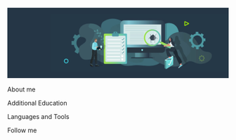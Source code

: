 ![Header](https://github.com/Emily-code/Emily-code/blob/main/assets/heading-of-qa-automation-what-is-it-and-why-do-you-need-it.jpg)



About me


Additional Education


Languages and Tools


Follow me



